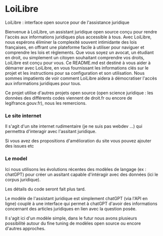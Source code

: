 # LoiLibre
LoiLibre : interface open source pour de l'assistance juridique

Bienvenue à LoiLibre, un assistant juridique open source conçu pour rendre l'accès aux informations juridiques plus accessible à tous. 
Avec LoiLibre, nous espérons éliminer la complexité souvent intimidante des lois françaises, en offrant une plateforme facile à utiliser pour naviguer et comprendre les lois et règlements.
Que vous soyez un avocat, un étudiant en droit, ou simplement un citoyen souhaitant comprendre vos droits, LoiLibre est conçu pour vous. 
Ce README.md est destiné à vous aider à démarrer avec LoiLibre, en vous fournissant les informations clés sur le projet et les instructions pour sa configuration et son utilisation.
Nous sommes impatients de voir comment LoiLibre aidera à démocratiser l'accès aux informations juridiques pour tous.


Ce projet utilise d'autres projets open source (open science juridique : les données des différents codes viennent de droit.fr ou encore de legifrance.gouv.fr), nous les remercions.

### Le site internet 

Il s'agit d'un site internet rudimentaire (je ne suis pas webdev ...) qui permettra d'interagir avec l'assitant juridique.

Si vous avez des propositions d'amélioration du site vous pouvez ajouter des issues etc 


### Le model

Ici nous utilisons les évolutions récentes des modèles de langage (ex : chatGPT) pour créer un assitant capable d'intéragir avec des données (ici le corpus juridique).

Les détails du code seront fait plus tard.

Le modèle de l'assistant juridique est simplement chatGPT (via l'API en ligne) couplé à une interface qui permet à chatGPT d'avoir des informations concernant des articles juridiques en lien avec la question posée.

Il s'agit ici d'un modèle simple, dans le futur nous avons plusieurs possibilité autour du fine tuning de modèles open source ou encore d'autres approches. 



